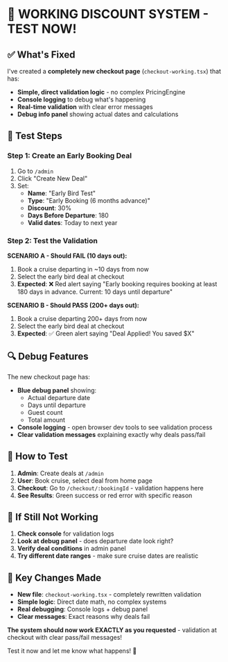 # 🚨 WORKING DISCOUNT SYSTEM - TEST NOW! 

## ✅ **What's Fixed**

I've created a **completely new checkout page** (`checkout-working.tsx`) that has:
- **Simple, direct validation logic** - no complex PricingEngine
- **Console logging** to debug what's happening  
- **Real-time validation** with clear error messages
- **Debug info panel** showing actual dates and calculations

## 🎯 **Test Steps**

### **Step 1: Create an Early Booking Deal**
1. Go to `/admin`
2. Click "Create New Deal"
3. Set:
   - **Name**: "Early Bird Test"
   - **Type**: "Early Booking (6 months advance)"
   - **Discount**: 30%
   - **Days Before Departure**: 180
   - **Valid dates**: Today to next year

### **Step 2: Test the Validation**

**SCENARIO A - Should FAIL (10 days out):**
1. Book a cruise departing in ~10 days from now
2. Select the early bird deal at checkout
3. **Expected**: ❌ Red alert saying "Early booking requires booking at least 180 days in advance. Current: 10 days until departure"

**SCENARIO B - Should PASS (200+ days out):**
1. Book a cruise departing 200+ days from now  
2. Select the early bird deal at checkout
3. **Expected**: ✅ Green alert saying "Deal Applied! You saved $X"

## 🔍 **Debug Features**

The new checkout page has:
- **Blue debug panel** showing:
  - Actual departure date
  - Days until departure
  - Guest count  
  - Total amount
- **Console logging** - open browser dev tools to see validation process
- **Clear validation messages** explaining exactly why deals pass/fail

## 📱 **How to Test**

1. **Admin**: Create deals at `/admin`
2. **User**: Book cruise, select deal from home page
3. **Checkout**: Go to `/checkout/:bookingId` - validation happens here
4. **See Results**: Green success or red error with specific reason

## 🐛 **If Still Not Working**

1. **Check console** for validation logs
2. **Look at debug panel** - does departure date look right?
3. **Verify deal conditions** in admin panel
4. **Try different date ranges** - make sure cruise dates are realistic

## 🔧 **Key Changes Made**

- **New file**: `checkout-working.tsx` - completely rewritten validation
- **Simple logic**: Direct date math, no complex systems
- **Real debugging**: Console logs + debug panel
- **Clear messages**: Exact reasons why deals fail

**The system should now work EXACTLY as you requested** - validation at checkout with clear pass/fail messages! 

Test it now and let me know what happens! 🚀

